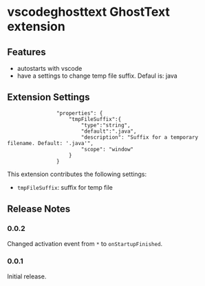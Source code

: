 # vscodeghosttext GhostText extension

## Features

* autostarts with vscode
* have a settings to change temp file suffix. Defaul is: java


## Extension Settings

```
				"properties": {
					"tmpFileSuffix":{
						"type":"string",
						"default":".java",
						"description": "Suffix for a temporary filename. Default: '.java'",
						"scope": "window"
					}
				}
```

This extension contributes the following settings:

* `tmpFileSuffix`: suffix for temp file


## Release Notes

### 0.0.2

Changed activation event from `*` to `onStartupFinished`.

### 0.0.1

Initial release.